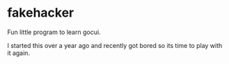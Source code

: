 # fakehacker

Fun little program to learn gocui.

I started this over a year ago and recently got bored so its time to play with it again.

